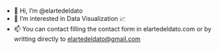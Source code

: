 - 👋 Hi, I’m @elartedeldato
- 👀 I’m interested in Data Visualization 📈
- 📫 You can contact filling the contact form in elartedeldato.com or by writting directly to elartedeldato@gmail.com

<!---
elartedeldato/elartedeldato is a ✨ special ✨ repository because its `README.md` (this file) appears on your GitHub profile.
You can click the Preview link to take a look at your changes.
--->
